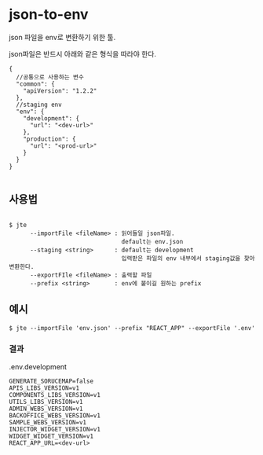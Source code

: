 # json-to-env


json 파일을 env로 변환하기 위한 툴.

json파일은 반드시 아래와 같은 형식을 따라야 한다.


```json5
{
  //공통으로 사용하는 변수
  "common": {  
    "apiVersion": "1.2.2"
  },
  //staging env
  "env": {
    "development": {
      "url": "<dev-url>"
    },
    "production": {
      "url": "<prod-url>"
    }
  }
}


```

## 사용법


```shell

$ jte 
      --importFile <fileName> : 읽어들일 json파일.
                                default는 env.json
      --staging <string>      : default는 development
                                입력받은 파일의 env 내부에서 staging값을 찾아 변환한다.
      --exportFIle <fileName> : 출력할 파일
      --prefix <string>       : env에 붙이길 원하는 prefix

```


## 예시

```shell
$ jte --importFile 'env.json' --prefix "REACT_APP" --exportFile '.env'
```
### 결과
.env.development
```dotenv
GENERATE_SORUCEMAP=false
APIS_LIBS_VERSION=v1
COMPONENTS_LIBS_VERSION=v1
UTILS_LIBS_VERSION=v1
ADMIN_WEBS_VERSION=v1
BACKOFFICE_WEBS_VERSION=v1
SAMPLE_WEBS_VERSION=v1
INJECTOR_WIDGET_VERSION=v1
WIDGET_WIDGET_VERSION=v1
REACT_APP_URL=<dev-url>

```